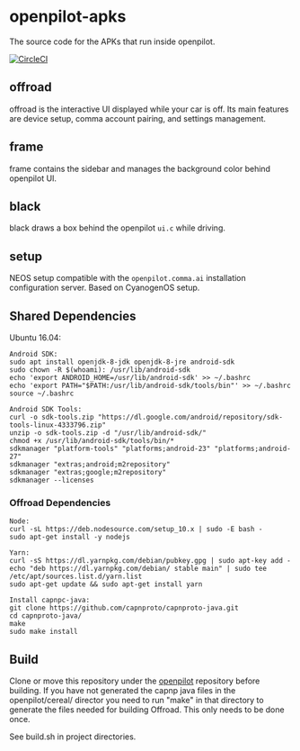 # openpilot-apks

The source code for the APKs that run inside openpilot.

[![CircleCI](https://circleci.com/gh/commaai/openpilot-apks.svg?style=svg)](https://circleci.com/gh/commaai/openpilot-apks)

## offroad

offroad is the interactive UI displayed while your car is off. Its main features are device setup, comma account pairing, and settings management.

## frame

frame contains the sidebar and manages the background color behind openpilot UI.

## black

black draws a box behind the openpilot `ui.c` while driving.

## setup

NEOS setup compatible with the `openpilot.comma.ai` installation configuration server. Based on CyanogenOS setup.

## Shared Dependencies

Ubuntu 16.04:

```
Android SDK:
sudo apt install openjdk-8-jdk openjdk-8-jre android-sdk
sudo chown -R $(whoami): /usr/lib/android-sdk
echo 'export ANDROID_HOME=/usr/lib/android-sdk' >> ~/.bashrc
echo 'export PATH="$PATH:/usr/lib/android-sdk/tools/bin"' >> ~/.bashrc
source ~/.bashrc

Android SDK Tools:
curl -o sdk-tools.zip "https://dl.google.com/android/repository/sdk-tools-linux-4333796.zip"
unzip -o sdk-tools.zip -d "/usr/lib/android-sdk/"
chmod +x /usr/lib/android-sdk/tools/bin/*
sdkmanager "platform-tools" "platforms;android-23" "platforms;android-27"
sdkmanager "extras;android;m2repository"
sdkmanager "extras;google;m2repository"
sdkmanager --licenses
```

### Offroad Dependencies
```
Node:
curl -sL https://deb.nodesource.com/setup_10.x | sudo -E bash -
sudo apt-get install -y nodejs

Yarn:
curl -sS https://dl.yarnpkg.com/debian/pubkey.gpg | sudo apt-key add -
echo "deb https://dl.yarnpkg.com/debian/ stable main" | sudo tee /etc/apt/sources.list.d/yarn.list
sudo apt-get update && sudo apt-get install yarn

Install capnpc-java:
git clone https://github.com/capnproto/capnproto-java.git
cd capnproto-java/
make
sudo make install
```

## Build

Clone or move this repository under the [openpilot](https://github.com/commaai/openpilot) repository before building.  If you have not generated the capnp java files in the openpilot/cereal/ director you need to run "make" in that directory to generate the files needed for building Offroad.  This only needs to be done once.

See build.sh in project directories.

